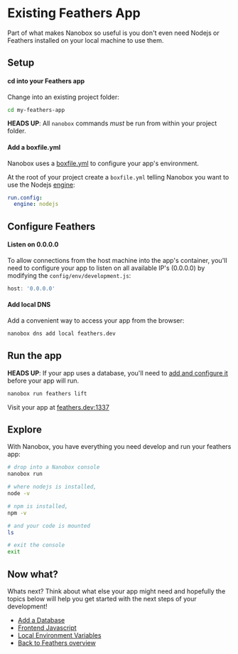 # Existing Feathers App
Part of what makes Nanobox so useful is you don't even need Nodejs or Feathers installed on your local machine to use them.

## Setup

#### cd into your Feathers app
Change into an existing project folder:

```bash
cd my-feathers-app
```

**HEADS UP**: All `nanobox` commands *must* be run from within your project folder.

#### Add a boxfile.yml
Nanobox uses a <a href="https://docs.nanobox.io/boxfile/" target="\_blank">boxfile.yml</a> to configure your app's environment.

At the root of your project create a `boxfile.yml` telling Nanobox you want to use the Nodejs <a href="https://docs.nanobox.io/engines/" target="\_blank">engine</a>:

```yaml
run.config:
  engine: nodejs
```

## Configure Feathers

#### Listen on 0.0.0.0
To allow connections from the host machine into the app's container, you'll need to configure your app to listen on all available IP's (0.0.0.0) by modifying the `config/env/development.js`:

```javascript
host: '0.0.0.0'
```

#### Add local DNS
Add a convenient way to access your app from the browser:

```bash
nanobox dns add local feathers.dev
```

## Run the app
**HEADS UP**: If your app uses a database, you'll need to [add and configure it](/nodejs/feathers/add-a-database) before your app will run.

```bash
nanobox run feathers lift
```

Visit your app at <a href="http://feathers.dev:1337" target="\_blank">feathers.dev:1337</a>

## Explore
With Nanobox, you have everything you need develop and run your feathers app:

```bash
# drop into a Nanobox console
nanobox run

# where nodejs is installed,
node -v

# npm is installed,
npm -v

# and your code is mounted
ls

# exit the console
exit
```

## Now what?
Whats next? Think about what else your app might need and hopefully the topics below will help you get started with the next steps of your development!

* [Add a Database](/nodejs/feathers/add-a-database)
* [Frontend Javascript](/nodejs/feathers/frontend-javascript)
* [Local Environment Variables](/nodejs/feathers/local-evars)
* [Back to Feathers overview](/nodejs/feathers)
